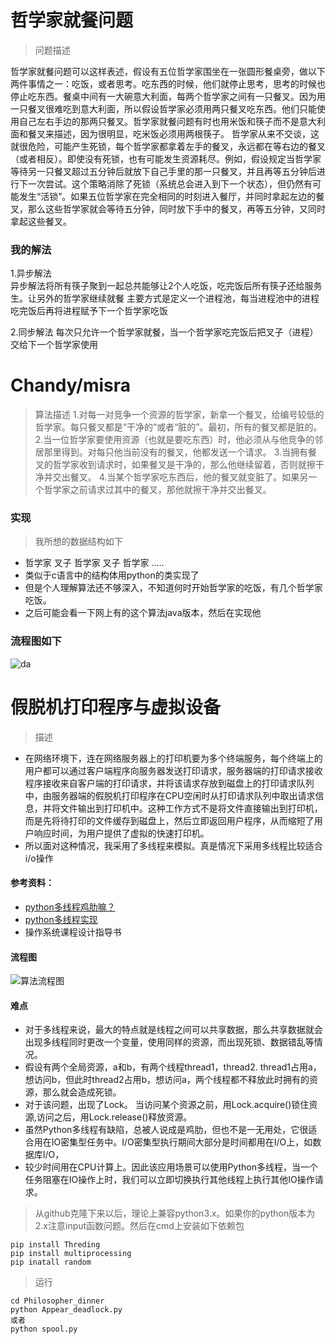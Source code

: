 # 哲学家就餐问题
>问题描述

   哲学家就餐问题可以这样表述，假设有五位哲学家围坐在一张圆形餐桌旁，做以下两件事情之一：吃饭，或者思考。吃东西的时候，他们就停止思考，思考的时候也停止吃东西。餐桌中间有一大碗意大利面，每两个哲学家之间有一只餐叉。因为用一只餐叉很难吃到意大利面，所以假设哲学家必须用两只餐叉吃东西。他们只能使用自己左右手边的那两只餐叉。哲学家就餐问题有时也用米饭和筷子而不是意大利面和餐叉来描述，因为很明显，吃米饭必须用两根筷子。
哲学家从来不交谈，这就很危险，可能产生死锁，每个哲学家都拿着左手的餐叉，永远都在等右边的餐叉（或者相反）。即使没有死锁，也有可能发生资源耗尽。例如，假设规定当哲学家等待另一只餐叉超过五分钟后就放下自己手里的那一只餐叉，并且再等五分钟后进行下一次尝试。这个策略消除了死锁（系统总会进入到下一个状态），但仍然有可能发生“活锁”。如果五位哲学家在完全相同的时刻进入餐厅，并同时拿起左边的餐叉，那么这些哲学家就会等待五分钟，同时放下手中的餐叉，再等五分钟，又同时拿起这些餐叉。
>
### 我的解法
1.异步解法   
   异步解法将所有筷子聚到一起总共能够让2个人吃饭，吃完饭后所有筷子还给服务生。让另外的哲学家继续就餐
   主要方式是定义一个进程池，每当进程池中的进程吃完饭后再将进程赋予下一个哲学家吃饭
   
2.同步解法
  每次只允许一个哲学家就餐，当一个哲学家吃完饭后把叉子（进程）交给下一个哲学家使用
# Chandy/misra
> 算法描述
1.对每一对竞争一个资源的哲学家，新拿一个餐叉，给编号较低的哲学家。每只餐叉都是“干净的”或者“脏的”。最初，所有的餐叉都是脏的。
2.当一位哲学家要使用资源（也就是要吃东西）时，他必须从与他竞争的邻居那里得到。对每只他当前没有的餐叉，他都发送一个请求。
3.当拥有餐叉的哲学家收到请求时，如果餐叉是干净的，那么他继续留着，否则就擦干净并交出餐叉。
4.当某个哲学家吃东西后，他的餐叉就变脏了。如果另一个哲学家之前请求过其中的餐叉，那他就擦干净并交出餐叉。
>

### 实现
>我所想的数据结构如下   
* 哲学家 叉子 哲学家 叉子 哲学家 .....
* 类似于c语言中的结构体用python的类实现了
* 但是个人理解算法还不够深入，不知道何时开始哲学家的吃饭，有几个哲学家吃饭。  
* 之后可能会看一下网上有的这个算法java版本，然后在实现他
>
### 流程图如下
![da](https://img3.doubanio.com/view/photo/l/public/p2510347700.webp)

# 假脱机打印程序与虚拟设备
>描述
* 在网络环境下，连在网络服务器上的打印机要为多个终端服务，每个终端上的用户都可以通过客户端程序向服务器发送打印请求，服务器端的打印请求接收程序接收来自客户端的打印请求，并将该请求存放到磁盘上的打印请求队列中，由服务器端的假脱机打印程序在CPU空闲时从打印请求队列中取出请求信息，并将文件输出到打印机中。这种工作方式不是将文件直接输出到打印机，而是先将待打印的文件缓存到磁盘上，然后立即返回用户程序，从而缩短了用户响应时间，为用户提供了虚拟的快速打印机。
* 所以面对这种情况，我采用了多线程来模拟。真是情况下采用多线程比较适合i/o操作
>

#### 参考资料：
* [python多线程鸡肋嘛？](https://www.zhihu.com/question/23474039)
* [python多线程实现](http://python.jobbole.com/85050/)
* 操作系统课程设计指导书

#### 流程图
![算法流程图](https://img1.doubanio.com/view/photo/l/public/p2510349627.webp)

#### 难点
* 对于多线程来说，最大的特点就是线程之间可以共享数据，那么共享数据就会出现多线程同时更改一个变量，使用同样的资源，而出现死锁、数据错乱等情况。
* 假设有两个全局资源，a和b，有两个线程thread1，thread2. thread1占用a，想访问b，但此时thread2占用b，想访问a，两个线程都不释放此时拥有的资源，那么就会造成死锁。
* 对于该问题，出现了Lock。 当访问某个资源之前，用Lock.acquire()锁住资源,访问之后，用Lock.release()释放资源。
* 虽然Python多线程有缺陷，总被人说成是鸡肋，但也不是一无用处，它很适合用在IO密集型任务中。I/O密集型执行期间大部分是时间都用在I/O上，如数据库I/O，
* 较少时间用在CPU计算上。因此该应用场景可以使用Python多线程，当一个任务阻塞在IO操作上时，我们可以立即切换执行其他线程上执行其他IO操作请求。

> 从github克隆下来以后，理论上兼容python3.x。如果你的python版本为2.x注意input函数问题。然后在cmd上安装如下依赖包
```build
pip install Threding
pip install multiprocessing
pip inatall random
```

> 运行
```buildoutcfg
cd Philosopher_dinner
python Appear_deadlock.py
或者
python spool.py
```